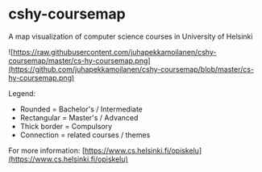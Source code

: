 # cshy-coursemap
A map visualization of computer science courses in University of Helsinki

![https://raw.githubusercontent.com/juhapekkamoilanen/cshy-coursemap/master/cs-hy-coursemap.png](https://github.com/juhapekkamoilanen/cshy-coursemap/blob/master/cs-hy-coursemap.png)

Legend:
* Rounded = Bachelor's / Intermediate
* Rectangular = Master's / Advanced
* Thick border = Compulsory
* Connection = related courses / themes

For more information: [https://www.cs.helsinki.fi/opiskelu](https://www.cs.helsinki.fi/opiskelu)


